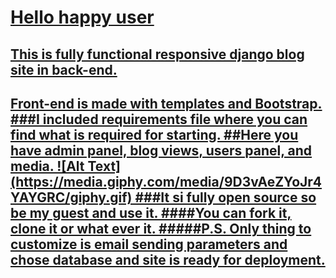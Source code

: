 <h1><u>Hello happy user</h1>  
<h2>This is fully functional responsive django blog site in back-end.  
<h2>Front-end is made with templates and Bootstrap. 
###I included requirements file where you can find what is required for starting.  
##Here you have admin panel, blog views, users panel, and media. 
![Alt Text](https://media.giphy.com/media/9D3vAeZYoJr4YAYGRC/giphy.gif)  
###It si fully open source so be my guest and use it.  
####You can fork it, clone it or what ever it.  
#####P.S. Only thing to customize is email sending parameters and chose database and site is ready for deployment.